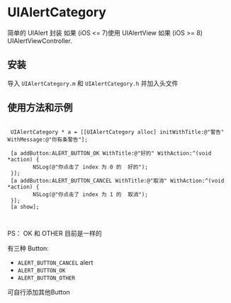 # UIAlertCategory

简单的 UIAlert 封装	如果 (iOS <= 7)使用 UIAlertView 如果 (iOS >= 8) UIAlertViewController.



## 安装

导入 `UIAlertCategory.m` 和 `UIAlertCategory.h` 并加入头文件
## 使用方法和示例
```

 UIAlertCategory * a = [[UIAlertCategory alloc] initWithTitle:@"警告" WithMessage:@"你有条警告"];
 
 [a addButton:ALERT_BUTTON_OK WithTitle:@"好的" WithAction:^(void *action) {
        NSLog(@"你点击了 index 为 0 的  好的");
 }];
 [a addButton:ALERT_BUTTON_CANCEL WithTitle:@"取消" WithAction:^(void *action) {
        NSLog(@"你点击了 index 为 1 的  取消");
 }];
 [a show];
 
 
```
   PS： OK 和 OTHER 目前是一样的
 
有三种 Button:
- `ALERT_BUTTON_CANCEL` alert
- `ALERT_BUTTON_OK`
- `ALERT_BUTTON_OTHER`
 
可自行添加其他Button

